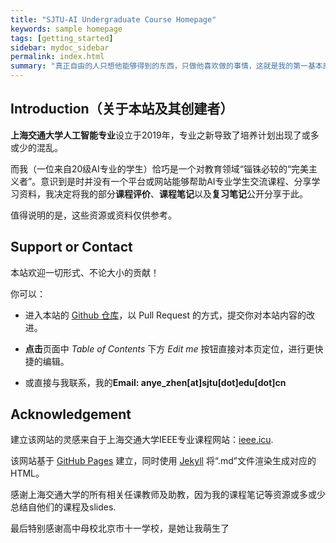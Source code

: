```yaml
---
title: "SJTU-AI Undergraduate Course Homepage"
keywords: sample homepage
tags: [getting_started]
sidebar: mydoc_sidebar
permalink: index.html
summary: "真正自由的人只想他能够得到的东西，只做他喜欢做的事情，这就是我的第一基本原理。——卢梭《爱弥儿》"
---
```


## Introduction（关于本站及其创建者）

**上海交通大学人工智能专业**设立于2019年，专业之新导致了培养计划出现了或多或少的混乱。

而我（一位来自20级AI专业的学生）恰巧是一个对教育领域“锱铢必较的“完美主义者”。意识到是时并没有一个平台或网站能够帮助AI专业学生交流课程、分享学习资料，我决定将我的部分**课程评价**、**课程笔记**以及**复习笔记**公开分享于此。

值得说明的是，这些资源或资料仅供参考。

## Support or Contact

本站欢迎一切形式、不论大小的贡献！

你可以：

- 进入本站的 [Github 仓库](https://github.com/anyeZHY/ai-sjtu.github.io)，以 Pull Request 的方式，提交你对本站内容的改进。

- **点击**页面中 *Table of Contents* 下方 *Edit me* 按钮直接对本页定位，进行更快捷的编辑。

- 或直接与我联系，我的**Email: anye_zhen[at]sjtu[dot]edu[dot]cn**



## Acknowledgement


建立该网站的灵感来自于上海交通大学IEEE专业课程网站：[ieee.icu](ieee.icu).

该网站基于 [GitHub Pages](https://pages.github.com) 建立，同时使用 [Jekyll](https://jekyllrb.com) 将“.md”文件渲染生成对应的HTML。

感谢上海交通大学的所有相关任课教师及助教，因为我的课程笔记等资源或多或少总结自他们的课程及slides.

最后特别感谢高中母校北京市十一学校，是她让我萌生了